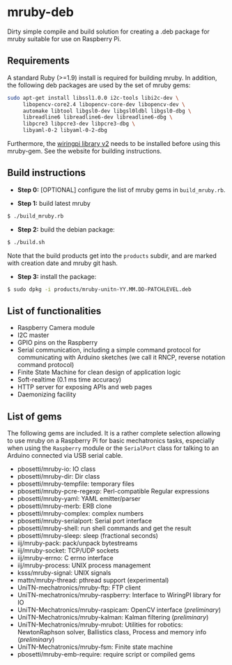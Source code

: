 # mruby-deb
Dirty simple compile and build solution for creating a .deb package for mruby suitable for use on Raspberry Pi.

## Requirements
A standard Ruby (>=1.9) install is required for building mruby. In addition, the following deb packages are used by the set of mruby gems:

```sh
sudo apt-get install libssl1.0.0 i2c-tools libi2c-dev \
     libopencv-core2.4 libopencv-core-dev libopencv-dev \
     automake libtool libgsl0-dev libgsl0ldbl libgsl0-dbg \
     libreadline6 libreadline6-dev libreadline6-dbg \
     libpcre3 libpcre3-dev libpcre3-dbg \
     libyaml-0-2 libyaml-0-2-dbg
```

Furthermore, the [wiringpi library v2](http://wiringpi.com) needs to be installed before using this mruby-gem. See the website for building instructions.

## Build instructions
- **Step 0:** [OPTIONAL] configure the list of mruby gems in `build_mruby.rb`.

- **Step 1:** build latest mruby
```sh
$ ./build_mruby.rb
```

- **Step 2:** build the debian package:
```sh
$ ./build.sh
```
Note that the build products get into the `products` subdir, and are marked with creation date and mruby git hash.

- **Step 3:** install the package:
```sh
$ sudo dpkg -i products/mruby-unitn-YY.MM.DD-PATCHLEVEL.deb
```

## List of functionalities

* Raspberry Camera module
* I2C master
* GPIO pins on the Raspberry
* Serial communication, including a simple command protocol for communicating with Arduino sketches (we call it RNCP, reverse notation command protocol)
* Finite State Machine for clean design of application logic
* Soft-realtime (0.1 ms time accuracy)
* HTTP server for exposing APIs and web pages
* Daemonizing facility


## List of gems
The following gems are included. 
It is a rather complete selection allowing to use mruby on a Raspberry Pi for basic mechatronics tasks, especially when 
using the `Raspberry` module or the `SerialPort` class for talking to an Arduino connected via USB serial cable.

* pbosetti/mruby-io: IO class
* pbosetti/mruby-dir: Dir class
* pbosetti/mruby-tempfile: temporary files
* pbosetti/mruby-pcre-regexp: Perl-compatible Regular expressions
* pbosetti/mruby-yaml: YAML emitter/parser
* pbosetti/mruby-merb: ERB clone
* pbosetti/mruby-complex: complex numbers
* pbosetti/mruby-serialport: Serial port interface
* pbosetti/mruby-shell: run shell commands and get the result
* pbosetti/mruby-sleep: sleep (fractional seconds)
* iij/mruby-pack: pack/unpack bytestreams
* iij/mruby-socket: TCP/UDP sockets
* iij/mruby-errno: C errno interface
* iij/mruby-process: UNIX process management
* ksss/mruby-signal: UNIX signals
* mattn/mruby-thread: pthread support (experimental)
* UniTN-mechatronics/mruby-ftp: FTP client
* UniTN-mechatronics/mruby-raspberry: Interface to WiringPI library for IO
* UniTN-Mechatronics/mruby-raspicam: OpenCV interface (*preliminary*)
* UniTN-Mechatronics/mruby-kalman: Kalman filtering (*preliminary*)
* UniTN-Mechatronics/mruby-mrubot: Utilities for robotics: NewtonRaphson solver, Ballistics class, Process and memory info (*preliminary*)
* UniTN-Mechatronics/mruby-fsm: Finite state machine
* pbosetti/mruby-emb-require: require script or compiled gems
